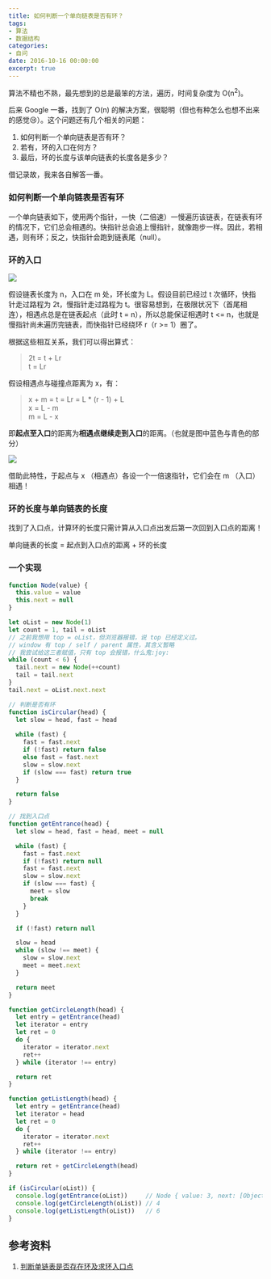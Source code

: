 ```yaml
---
title: 如何判断一个单向链表是否有环？
tags:
- 算法
- 数据结构
categories:
- 自问
date: 2016-10-16 00:00:00
excerpt: true
---
```


算法不精也不熟，最先想到的总是最笨的方法，遍历，时间复杂度为 O(n<sup>2</sup>)。

后来 Google 一番，找到了 O(n) 的解决方案，很聪明（但也有种怎么也想不出来的感觉:cry:）。这个问题还有几个相关的问题：

1. 如何判断一个单向链表是否有环？
2. 若有，环的入口在何方？
3. 最后，环的长度与该单向链表的长度各是多少？

借记录故，我来各自解答一番。

<!-- more -->

### 如何判断一个单向链表是否有环

一个单向链表如下，使用两个指针，一快（二倍速）一慢遍历该链表，在链表有环的情况下，它们总会相遇的。快指针总会追上慢指针，就像跑步一样。因此，若相遇，则有环；反之，快指针会跑到链表尾（null）。

### 环的入口

![](/blog/gallery/link-list.png)

假设链表长度为 n，入口在 m 处，环长度为 L。假设目前已经过 t 次循环，快指针走过路程为 2t，慢指针走过路程为 t。很容易想到，在极限状况下（首尾相连），相遇点总是在链表起点（此时 t = n），所以总能保证相遇时 t <= n，也就是慢指针尚未遍历完链表，而快指针已经绕环 r（r >= 1）圈了。

根据这些相互关系，我们可以得出算式：

> 2t = t + Lr  
> t = Lr

假设相遇点与碰撞点距离为 x，有：

> x + m = t = Lr = L * (r - 1) + L  
> x = L - m  
> m = L - x

即**起点至入口**的距离为**相遇点继续走到入口**的距离。（也就是图中蓝色与青色的部分）

![](/blog/gallery/link-list-2.png)

借助此特性，于起点与 x （相遇点）各设一个一倍速指针，它们会在 m （入口）相遇！

### 环的长度与单向链表的长度

找到了入口点，计算环的长度只需计算从入口点出发后第一次回到入口点的距离！

单向链表的长度 = 起点到入口点的距离 + 环的长度

### 一个实现

```javascript
function Node(value) {
  this.value = value
  this.next = null
}

let oList = new Node(1)
let count = 1, tail = oList
// 之前我想用 top = oList，但浏览器报错，说 top 已经定义过。
// window 有 top / self / parent 属性，其含义暂略
// 我尝试给这三者赋值，只有 top 会报错，什么鬼:joy:
while (count < 6) {
  tail.next = new Node(++count)
  tail = tail.next
}
tail.next = oList.next.next

// 判断是否有环
function isCircular(head) {
  let slow = head, fast = head
  
  while (fast) {
    fast = fast.next
    if (!fast) return false
    else fast = fast.next
    slow = slow.next
    if (slow === fast) return true
  }

  return false
}

// 找到入口点
function getEntrance(head) {
  let slow = head, fast = head, meet = null

  while (fast) {
    fast = fast.next
    if (!fast) return null
    fast = fast.next
    slow = slow.next
    if (slow === fast) {
      meet = slow
      break
    }
  }

  if (!fast) return null

  slow = head
  while (slow !== meet) {
    slow = slow.next
    meet = meet.next
  }

  return meet
}

function getCircleLength(head) {
  let entry = getEntrance(head)
  let iterator = entry
  let ret = 0
  do {
    iterator = iterator.next
    ret++
  } while (iterator !== entry)

  return ret
}

function getListLength(head) {
  let entry = getEntrance(head)
  let iterator = head
  let ret = 0
  do {
    iterator = iterator.next
    ret++
  } while (iterator !== entry)

  return ret + getCircleLength(head)
}

if (isCircular(oList)) {
  console.log(getEntrance(oList))     // Node { value: 3, next: [Object] }
  console.log(getCircleLength(oList)) // 4
  console.log(getListLength(oList))   // 6
}
```

## 参考资料

1. [判断单链表是否存在环及求环入口点](http://www.cnblogs.com/ccdev/archive/2012/09/06/2673618.html)

